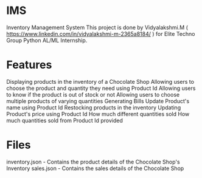 # IMS
Inventory Management System
This project is done by Vidyalakshmi.M ( https://www.linkedin.com/in/vidyalakshmi-m-2365a8184/ ) for Elite Techno Group Python AL/ML Internship.

# Features
Displaying products in the inventory of a Chocolate Shop
Allowing users to choose the product and quantity they need using Product Id
Allowing users to know if the product is out of stock or not
Allowing users to choose multiple products of varying quantities
Generating Bills
Update Product's name using Product Id
Restocking products in the inventory
Updating Product's price using Product Id
How much different quantities sold
How much quantities sold from Product Id  provided

# Files 
inventory.json - Contains the product details of the Chocolate Shop's Inventory
sales.json     - Contains the sales details of the Chocolate Shop
